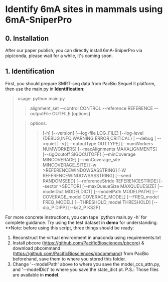 # Identify 6mA sites in mammals using 6mA-SniperPro

## 0. Installation
After our paper publish, you can directly install 6mA-SniperPro via pip/conda, please wait for a while, it's coming soon.

## 1. Identification
First, you should prepare SMRT-seq data from PacBio Sequel II platform, then use the main.py in **Identification**:
>usage: python main.py 
>>alignment_set --control CONTROL  --reference REFERENCE --outputFile OUTFILE [options]
>
>> options:
>>>[-h] [--version] [--log-file LOG_FILE] [--log-level {DEBUG,INFO,WARNING,ERROR,CRITICAL} | --debug | -->quiet | -v] 
>>> [--outputType OUTTYPE] [--numWorkers NUMWORKERS] [--maxAlignments MAXALIGNMENTS]  
>>> [--sigQcutoff SIGQCUTOFF] [--minCoverage MINCOVERAGE] [--minCoverage_site MINCOVERAGE_SITE]
>>>  [-w >REFERENCEWINDOWSASSTRING]  [-W REFERENCEWINDOWSASSTRING] [--seed RANDOMSEED]
>>>   [--referenceStride REFERENCESTRIDE] [--sector >SECTOR] [--maxQueueSize MAXQUEUESIZE] 
>>>  [--modelDict MODELDICT] [--modelPath MODELPATH] [--COVERAGE_model COVERAGE_MODEL]
>>>  [--FREQ_model FREQ_MODEL]  [--THRESHOLD_model THRESHOLD] [--dip_P DIPP] [--ks2_P KS2P]  

For more concrete instructions, you can tape 'python main.py -h' for complete guidance.
Try using the test dataset in **demo** for understanding.
**Note: before using this script, three things should be ready:
1) Reconstruct the virtual environment in anaconda using requirements.txt
2) Install pbcore (https://github.com/PacificBiosciences/pbcore) & download pbcommand (https://github.com/PacificBiosciences/pbcommand) from PacBio beforehand, save them to where you stored this folder.
3) Change '--modelPath' above to where you save the model_ccs_attn.py, and '--modelDict' to where you save the state_dict.pt.
   P.S.: Those files are available in **model**.
